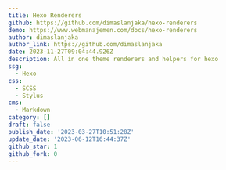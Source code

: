 ```yaml
---
title: Hexo Renderers
github: https://github.com/dimaslanjaka/hexo-renderers
demo: https://www.webmanajemen.com/docs/hexo-renderers
author: dimaslanjaka
author_link: https://github.com/dimaslanjaka
date: 2023-11-27T09:04:44.926Z
description: All in one theme renderers and helpers for hexo
ssg:
  - Hexo
css:
  - SCSS
  - Stylus
cms:
  - Markdown
category: []
draft: false
publish_date: '2023-03-27T10:51:28Z'
update_date: '2023-06-12T16:44:37Z'
github_star: 1
github_fork: 0
---
```

